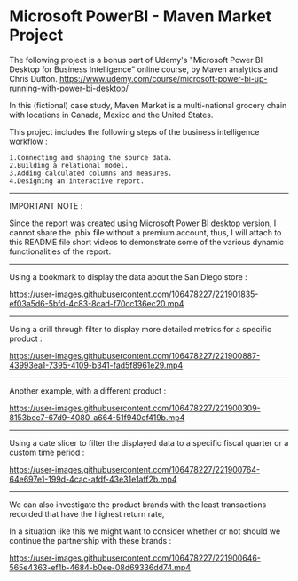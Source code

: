 # Microsoft PowerBI - Maven Market Project
The following project is a bonus part of Udemy's "Microsoft Power BI Desktop for Business Intelligence" online course, by Maven analytics and Chris Dutton.
https://www.udemy.com/course/microsoft-power-bi-up-running-with-power-bi-desktop/

In this (fictional) case study, Maven Market is a multi-national grocery chain with locations in Canada, Mexico and the United States.

This project includes the following steps of the business intelligence workflow :

    1.Connecting and shaping the source data.
    2.Building a relational model.
    3.Adding calculated columns and measures.
    4.Designing an interactive report.


***********************************************************************************************************************************
IMPORTANT NOTE :

Since the report was created using Microsoft Power BI desktop version, I cannot share the .pbix file without a premium account, thus, I will attach to this README file short videos to demonstrate some of the various dynamic functionalities of the report.
***********************************************************************************************************************************

Using a bookmark to display the data about the San Diego store :

https://user-images.githubusercontent.com/106478227/221901835-ef03a5d6-5bfd-4c83-8cad-f70cc136ec20.mp4

****************************************************************
Using a drill through filter to display more detailed metrics for a specific product :

https://user-images.githubusercontent.com/106478227/221900887-43993ea1-7395-4109-b341-fad5f8961e29.mp4

****************************************************************
Another example, with a different product :

https://user-images.githubusercontent.com/106478227/221900309-8153bec7-67d9-4080-a664-51f940ef419b.mp4

****************************************************************
Using a date slicer to filter the displayed data to a specific fiscal quarter or a custom time period :

https://user-images.githubusercontent.com/106478227/221900764-64e697e1-199d-4cac-afdf-43e31e1aff2b.mp4

****************************************************************
We can also investigate the product brands with the least transactions recorded that have the highest return rate,

In a situation like this we might want to consider whether or not should we continue the partnership with these brands :

https://user-images.githubusercontent.com/106478227/221900646-565e4363-ef1b-4684-b0ee-08d69336dd74.mp4


